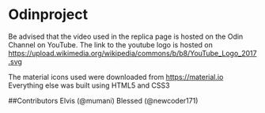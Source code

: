 # Odinproject

Be advised that the video used in the replica page is hosted on the Odin Channel on YouTube.
The link to the youtube logo is hosted on https://upload.wikimedia.org/wikipedia/commons/b/b8/YouTube_Logo_2017.svg

The material icons used were downloaded from https://material.io
Everything else was built using HTML5 and CSS3


##Contributors
Elvis (@mumani)
Blessed (@newcoder171)
